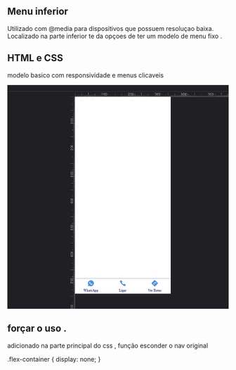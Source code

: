 ##  Menu inferior

Utilizado com @media para dispositivos que possuem resoluçao baixa. 
Localizado na parte inferior te da opçoes de ter um modelo de menu fixo .

## HTML e CSS 

modelo basico com responsividade e menus clicaveis 


<img src=https://github.com/Williamluqui/menu-rodape/blob/main/imagens/Screenshot%202021-12-16%20015115.jpg >

## forçar o uso .

  adicionado na parte principal do css , função esconder o nav original 
  
  
  .flex-container {
    display: none;
  }


